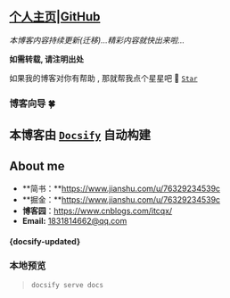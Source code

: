  ## [个人主页](https://quanqiuheike.github.io/blogs)|[GitHub](https://github.com/quanqiuheike/blogs)
*本博客内容持续更新(迁移)...精彩内容就快出来啦...*

**如需转载, 请注明出处**

如果我的博客对你有帮助 , 那就帮我点个星星吧 🤣 [`Star`](https://github.com/quanqiuheike/blogs)


### 博客向导 🍀

本博客由 [`Docsify`](https://docsify.js.org/#/zh-cn/) 自动构建
---

## About me

- **简书：**https://www.jianshu.com/u/76329234539c
- **掘金：**https://www.jianshu.com/u/76329234539c
- **博客园**：https://www.cnblogs.com/itcqx/
- **Email:** 1831814662@qq.com
#### {docsify-updated}

### 本地预览

> `docsify serve docs`

 

